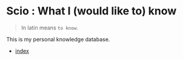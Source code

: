 # Scio : What I (would like to) know

> In latin means `to know`.

This is my personal knowledge database.

- [index](index.md)

